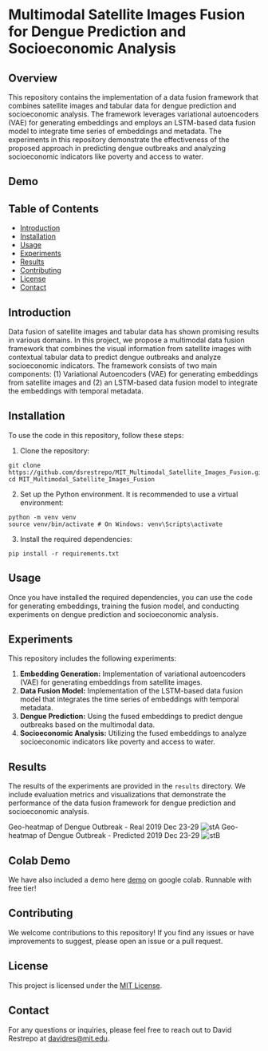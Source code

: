 # Multimodal Satellite Images Fusion for Dengue Prediction and Socioeconomic Analysis

## Overview
This repository contains the implementation of a data fusion framework that combines satellite images and tabular data for dengue prediction and socioeconomic analysis. The framework leverages variational autoencoders (VAE) for generating embeddings and employs an LSTM-based data fusion model to integrate time series of embeddings and metadata. The experiments in this repository demonstrate the effectiveness of the proposed approach in predicting dengue outbreaks and analyzing socioeconomic indicators like poverty and access to water.

## Demo


## Table of Contents
- [Introduction](#introduction)
- [Installation](#installation)
- [Usage](#usage)
- [Experiments](#experiments)
- [Results](#results)
- [Contributing](#contributing)
- [License](#license)
- [Contact](#contact)

## Introduction
Data fusion of satellite images and tabular data has shown promising results in various domains. In this project, we propose a multimodal data fusion framework that combines the visual information from satellite images with contextual tabular data to predict dengue outbreaks and analyze socioeconomic indicators. The framework consists of two main components: (1) Variational Autoencoders (VAE) for generating embeddings from satellite images and (2) an LSTM-based data fusion model to integrate the embeddings with temporal metadata.

## Installation
To use the code in this repository, follow these steps:

1. Clone the repository:

```
git clone https://github.com/dsrestrepo/MIT_Multimodal_Satellite_Images_Fusion.git
cd MIT_Multimodal_Satellite_Images_Fusion
```

2. Set up the Python environment. It is recommended to use a virtual environment:

```
python -m venv venv
source venv/bin/activate # On Windows: venv\Scripts\activate
```

3. Install the required dependencies:

```
pip install -r requirements.txt
```

## Usage
Once you have installed the required dependencies, you can use the code for generating embeddings, training the fusion model, and conducting experiments on dengue prediction and socioeconomic analysis.

## Experiments
This repository includes the following experiments:

1. **Embedding Generation:** Implementation of variational autoencoders (VAE) for generating embeddings from satellite images.
2. **Data Fusion Model:** Implementation of the LSTM-based data fusion model that integrates the time series of embeddings with temporal metadata.
3. **Dengue Prediction:** Using the fused embeddings to predict dengue outbreaks based on the multimodal data.
4. **Socioeconomic Analysis:** Utilizing the fused embeddings to analyze socioeconomic indicators like poverty and access to water.

## Results
The results of the experiments are provided in the `results` directory. We include evaluation metrics and visualizations that demonstrate the performance of the data fusion framework for dengue prediction and socioeconomic analysis.

Geo-heatmap of Dengue Outbreak - Real 2019 Dec 23-29
![stA](https://github.com/mitcriticaldatacolombia/MIT_Multimodal_Satellite_Images_Fusion/assets/36363910/bf8488d4-b34c-4e75-921b-f17164ecbbd4)
Geo-heatmap of Dengue Outbreak - Predicted 2019 Dec 23-29
![stB](https://github.com/mitcriticaldatacolombia/MIT_Multimodal_Satellite_Images_Fusion/assets/36363910/ffe1ee02-0a0c-43ef-a525-34356e4d9298)

## Colab Demo
We have also included a demo here [demo](https://colab.research.google.com/drive/1s28QdNin6lPOBPD6ibATNR2SZZQCjEY2?usp=sharing) on google colab. Runnable with free tier!

## Contributing
We welcome contributions to this repository! If you find any issues or have improvements to suggest, please open an issue or a pull request.

## License
This project is licensed under the [MIT License](LICENSE).

## Contact
For any questions or inquiries, please feel free to reach out to David Restrepo at davidres@mit.edu.

